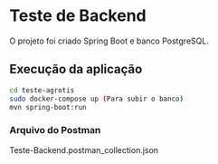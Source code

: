 # Teste de Backend

O projeto foi criado Spring Boot e banco PostgreSQL.


## Execução da aplicação

```sh
cd teste-agrotis
sudo docker-compose up (Para subir o banco)
mvn spring-boot:run
```

### Arquivo do Postman

Teste-Backend.postman_collection.json
